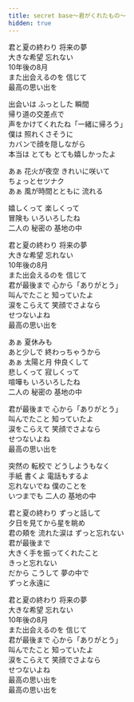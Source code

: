 ```yaml
---
title: secret base～君がくれたもの～
hidden: true
---
```

君と夏の終わり 将来の夢  
大きな希望 忘れない  
10年後の8月  
また出会えるのを 信じて  
最高の思い出を

出会いは ふっとした 瞬間  
帰り道の交差点で  
声をかけてくれたね「一緒に帰ろう」  
僕は 照れくさそうに  
カバンで顔を隠しながら  
本当は とても とても嬉しかったよ

あぁ 花火が夜空 きれいに咲いて  
ちょっとセツナク  
あぁ 風が時間とともに 流れる

嬉しくって 楽しくって  
冒険も いろいろしたね  
二人の 秘密の 基地の中

君と夏の終わり 将来の夢  
大きな希望 忘れない  
10年後の8月  
また出会えるのを 信じて  
君が最後まで 心から「ありがとう」  
叫んでたこと 知っていたよ  
涙をこらえて 笑顔でさよなら  
せつないよね  
最高の思い出を

あぁ 夏休みも  
あと少しで 終わっちゃうから  
あぁ 太陽と月 仲良くして  
悲しくって 寂しくって  
喧嘩も いろいろしたね  
二人の 秘密の 基地の中

君が最後まで 心から「ありがとう」  
叫んでたこと 知っていたよ  
涙をこらえて 笑顔でさよなら  
せつないよね  
最高の思い出を

突然の 転校で どうしようもなく  
手紙 書くよ 電話もするよ  
忘れないでね 僕のことを  
いつまでも 二人の 基地の中

君と夏の終わり ずっと話して  
夕日を見てから星を眺め  
君の頬を 流れた涙は ずっと忘れない  
君が最後まで  
大きく手を振ってくれたこと  
きっと忘れない  
だから こうして 夢の中で  
ずっと永遠に

君と夏の終わり 将来の夢  
大きな希望 忘れない  
10年後の8月  
また出会えるのを 信じて  
君が最後まで 心から「ありがとう」  
叫んでたこと 知っていたよ  
涙をこらえて 笑顔でさよなら  
せつないよね  
最高の思い出を  
最高の思い出を
